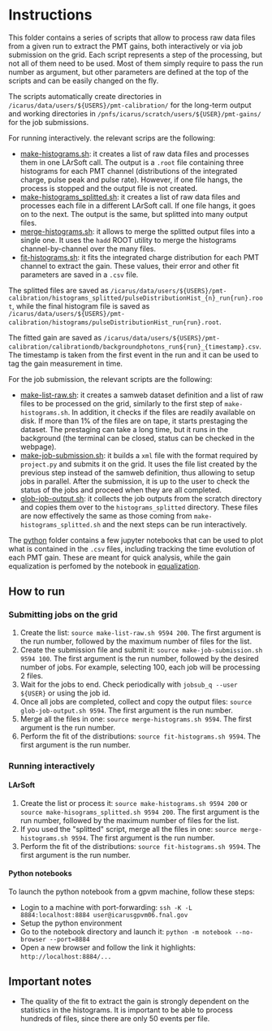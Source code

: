 # Instructions
This folder contains a series of scripts that allow to process raw data files from a given run to extract the PMT gains, both interactively or via job submission on the grid. 
Each script represents a step of the processing, but not all of them need to be used. 
Most of them simply require to pass the run number as argument, but other parameters are defined at the top of the scripts and can be easily changed on the fly.

The scripts automatically create directories in `/icarus/data/users/${USERS}/pmt-calibration/` for the long-term output and working directories in `/pnfs/icarus/scratch/users/${USER}/pmt-gains/` for the job submissions.

For running interactively. the relevant scrips are the following:
* [make-histograms.sh](make-histograms.sh): it creates a list of raw data files and processes them in one LArSoft call. 
   The output is a `.root` file containing three histograms for each PMT channel (distributions of the integrated charge, pulse peak and pulse rate).
   However, if one file hangs, the process is stopped and the output file is not created.
* [make-histograms_splitted.sh](make-histograms_splitted.sh): it creates a list of raw data files and processes each file in a different LArSoft call.
   If one file hangs, it goes on to the next. The output is the same, but splitted into many output files.
* [merge-histograms.sh](merge-histograms.sh): it allows to merge the splitted output files into a single one. 
   It uses the `hadd` ROOT utility to merge the histograms channel-by-channel over the many files.
* [fit-histograms.sh](fit-histograms.sh): it fits the integrated charge distribution for each PMT channel to extract the gain.
   These values, their error and other fit parameters are saved in a `.csv` file.

The splitted files are saved as `/icarus/data/users/${USERS}/pmt-calibration/histograms_splitted/pulseDistributionHist_{n}_run{run}.root`,
while the final histogram file is saved as `/icarus/data/users/${USERS}/pmt-calibration/histograms/pulseDistributionHist_run{run}.root`.

The fitted gain are saved as `/icarus/data/users/${USERS}/pmt-calibration/calibrationdb/backgroundphotons_run${run}_{timestamp}.csv`.
The timestamp is taken from the first event in the run and it can be used to tag the gain measurement in time.

For the job submission, the relevant scripts are the following:
* [make-list-raw.sh](make-list-raw.sh): it creates a samweb dataset definition and a list of raw files to be processed on the grid, similarly to the first step of `make-histograms.sh`.
  In addition, it checks if the files are readily available on disk. If more than 1% of the files are on tape, it starts prestaging the dataset.
  The prestaging can take a long time, but it runs in the background (the terminal can be closed, status can be checked in the webpage).
* [make-job-submission.sh](make-job-submission.sh): it builds a `xml` file with the format required by `project.py` and submits it on the grid.
   It uses the file list created by the previous step instead of the samweb definition, thus allowing to setup jobs in parallel.
   After the submission, it is up to the user to check the status of the jobs and proceed when they are all completed.
* [glob-job-output.sh](glob-job-output.sh): it collects the job outputs from the scratch directory and copies them over to the `histograms_splitted` directory.
   These files are now effectively the same as those coming from `make-histograms_splitted.sh` and the next steps can be run interactively.

The [python](python) folder contains a few jupyter notebooks that can be used to plot what is contained in the `.csv` files, including tracking the time evolution of each PMT gain.
These are meant for quick analysis, while the gain equalization is perfomed by the notebook in [equalization](../equalization).

## How to run

### Submitting jobs on the grid

1. Create the list: `source make-list-raw.sh 9594 200`.
   The first argument is the run number, followed by the maximum number of files for the list.
2. Create the submission file and submit it: `source make-job-submission.sh 9594 100`.
   The first argument is the run number, followed by the desired number of jobs.
   For example, selecting 100, each job will be processing 2 files.
3. Wait for the jobs to end. Check periodically with `jobsub_q --user ${USER}` or using the job id.
4. Once all jobs are completed, collect and copy the output files: `source glob-job-output.sh 9594`.
   The first argument is the run number.
5. Merge all the files in one: `source merge-histograms.sh 9594`.
   The first argument is the run number.
6. Perform the fit of the distributions: `source fit-histograms.sh 9594`.
   The first argument is the run number.

### Running interactively

#### LArSoft

1. Create the list or process it: `source make-histograms.sh 9594 200` or `source make-hisograms_splitted.sh 9594 200`.
   The first argument is the run number, followed by the maximum number of files for the list.
2. If you used the "splitted" script, merge all the files in one: `source merge-histograms.sh 9594`.
   The first argument is the run number.
3. Perform the fit of the distributions: `source fit-histograms.sh 9594`.
   The first argument is the run number.

#### Python notebooks
To launch the python notebook from a gpvm machine, follow these steps:

* Login to a machine with port-forwarding: `ssh -K -L 8884:localhost:8884 user@icarusgpvm06.fnal.gov`
* Setup the python environment
* Go to the notebook directory and launch it: `python -m notebook --no-browser --port=8884`
* Open a new browser and follow the link it highlights: `http://localhost:8884/...`

## Important notes
* The quality of the fit to extract the gain is strongly dependent on the statistics in the histograms.
  It is important to be able to process hundreds of files, since there are only 50 events per file.

